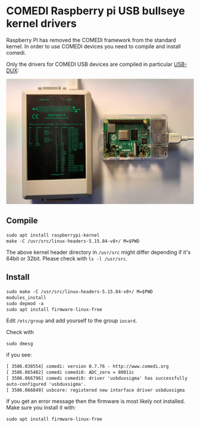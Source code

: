 # COMEDI Raspberry pi USB bullseye kernel drivers

Raspberry PI has removed the COMEDI framework from the standard kernel.
In order to use COMEDI devices you need to compile and install comedi.

Only the drivers for COMEDI USB devices are compiled in particular [USB-DUX](https://github.com/glasgowneuro/usbdux):

![alt tag](usbdux.jpg)

## Compile

```
sudo apt install raspberrypi-kernel
make -C /usr/src/linux-headers-5.15.84-v8+/ M=$PWD
```
The above kernel header directory in `/usr/src` might differ depending if it's 64bit or 32bit.
Please check with `ls -l /usr/src`.

## Install

```
sudo make -C /usr/src/linux-headers-5.15.84-v8+/ M=$PWD modules_install
sudo depmod -a
sudo apt install firmware-linux-free
```

Edit `/etc/group` and add yourself to the group `iocard`.

Check with

```
sudo dmesg
```

if you see:

```
[ 3506.038554] comedi: version 0.7.76 - http://www.comedi.org
[ 3506.065482] comedi comedi0: ADC_zero = 80011c
[ 3506.066796] comedi comedi0: driver 'usbduxsigma' has successfully auto-configured 'usbduxsigma'.
[ 3506.066849] usbcore: registered new interface driver usbduxsigma
```

If you get an error message then the firmware is most likely not installed. Make
sure you install it with:
```
sudo apt install firmware-linux-free
```
